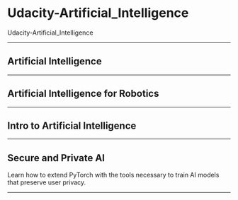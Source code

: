 # Udacity-Artificial_Intelligence
Udacity-Artificial_Intelligence




-------


## Artificial Intelligence



-------

## Artificial Intelligence for Robotics


-------

## Intro to Artificial Intelligence

-------

## Secure and Private AI

Learn how to extend PyTorch with the tools necessary to train AI models that preserve user privacy.




-------

